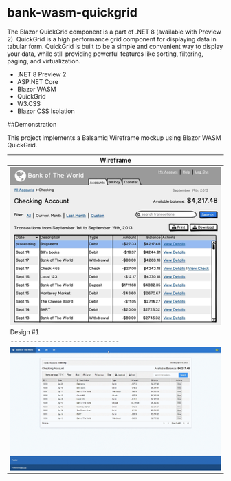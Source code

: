 # bank-wasm-quickgrid
The Blazor QuickGrid component is a part of .NET 8 (available with Preview 2). QuickGrid is a high performance grid component for displaying data in tabular form. QuickGrid is built to be a simple and convenient way to display your data, while still providing powerful features like sorting, filtering, paging, and virtualization.

- .NET 8 Preview 2
- ASP.NET Core
- Blazor WASM
- QuickGrid
- W3.CSS
- Blazor CSS Isolation

##Demonstration

This project implements a Balsamiq Wireframe mockup using Blazor WASM QuickGrid.

| Wireframe                  |
|----------------------------|
![Wireframe Mockup JPG](https://github.com/rdw100/bank-wasm-quickgrid/blob/main/Bank.Wasm.QuickGrid/Client/wwwroot/img/banking-account-large.jpg?raw=true)|
|  Design #1                 |
|----------------------------|
| ![Web Design #1](https://github.com/rdw100/bank-wasm-quickgrid/blob/main/Bank.Wasm.QuickGrid/Client/wwwroot/img/rcImp0CiMs.gif?raw=true)|
